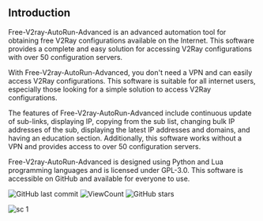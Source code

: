 ## Introduction
Free-V2ray-AutoRun-Advanced is an advanced automation tool for obtaining free V2Ray configurations available on the Internet. This software provides a complete and easy solution for accessing V2Ray configurations with over 50 configuration servers.

With Free-V2ray-AutoRun-Advanced, you don't need a VPN and can easily access V2Ray configurations. This software is suitable for all internet users, especially those looking for a simple solution to access V2Ray configurations.

The features of Free-V2ray-AutoRun-Advanced include continuous update of sub-links, displaying IP, copying from the sub list, changing bulk IP addresses of the sub, displaying the latest IP addresses and domains, and having an education section. Additionally, this software works without a VPN and provides access to over 50 configuration servers.

Free-V2ray-AutoRun-Advanced is designed using Python and Lua programming languages and is licensed under GPL-3.0. This software is accessible on GitHub and available for everyone to use.

![GitHub last commit](https://img.shields.io/github/last-commit/electron-v2ray/Free-V2ray-AutoRun-Advanced)
![ViewCount](https://views.whatilearened.today/views/github/electron-v2ray/repo.svg)
![GitHub stars](https://img.shields.io/github/stars/electron-v2ray/Free-V2ray-AutoRun-Advanced)

![sc 1 ](https://github.com/electron-v2ray/Free-V2ray-AutoRun-Advanced/assets/129282445/b4bafd2f-78ab-4d39-bfe3-6b74e95b07c0)
